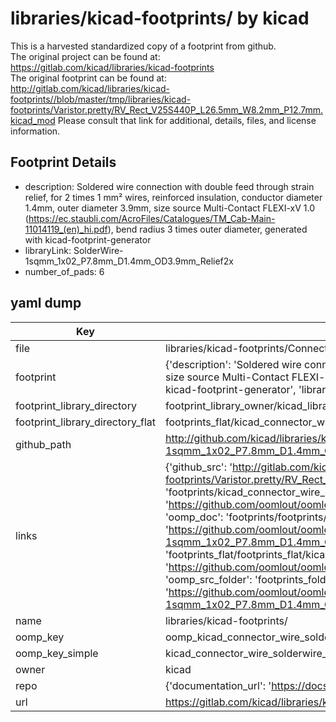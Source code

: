 # libraries/kicad-footprints/ by kicad  
This is a harvested standardized copy of a footprint from github.  
The original project can be found at:  
https://gitlab.com/kicad/libraries/kicad-footprints  
The original footprint can be found at:
http://gitlab.com/kicad/libraries/kicad-footprints//blob/master/tmp/libraries/kicad-footprints/Varistor.pretty/RV_Rect_V25S440P_L26.5mm_W8.2mm_P12.7mm.kicad_mod
Please consult that link for additional, details, files, and license information.  
## Footprint Details
* description: Soldered wire connection with double feed through strain relief, for 2 times 1 mm² wires, reinforced insulation, conductor diameter 1.4mm, outer diameter 3.9mm, size source Multi-Contact FLEXI-xV 1.0 (https://ec.staubli.com/AcroFiles/Catalogues/TM_Cab-Main-11014119_(en)_hi.pdf), bend radius 3 times outer diameter, generated with kicad-footprint-generator  
* libraryLink: SolderWire-1sqmm_1x02_P7.8mm_D1.4mm_OD3.9mm_Relief2x  
* number_of_pads: 6  
## yaml dump  
| Key | Value |  
| --- | --- |  
| file | libraries/kicad-footprints/Connector_Wire.pretty/SolderWire-1sqmm_1x02_P7.8mm_D1.4mm_OD3.9mm_Relief2x.kicad_mod |  
| footprint | {'description': 'Soldered wire connection with double feed through strain relief, for 2 times 1 mm² wires, reinforced insulation, conductor diameter 1.4mm, outer diameter 3.9mm, size source Multi-Contact FLEXI-xV 1.0 (https://ec.staubli.com/AcroFiles/Catalogues/TM_Cab-Main-11014119_(en)_hi.pdf), bend radius 3 times outer diameter, generated with kicad-footprint-generator', 'libraryLink': 'SolderWire-1sqmm_1x02_P7.8mm_D1.4mm_OD3.9mm_Relief2x', 'number_of_pads': 6} |  
| footprint_library_directory | footprint_library_owner/kicad_libraries/kicad-footprints/ |  
| footprint_library_directory_flat | footprints_flat/kicad_connector_wire_solderwire_1sqmm_1x02_p7_8mm_d1_4mm_od3_9mm_relief2x/working |  
| github_path | http://github.com/kicad/libraries/kicad-footprints//blob/master/tmp/libraries/kicad-footprints/Connector_Wire.pretty/SolderWire-1sqmm_1x02_P7.8mm_D1.4mm_OD3.9mm_Relief2x.kicad_mod |  
| links | {'github_src': 'http://gitlab.com/kicad/libraries/kicad-footprints//blob/master/tmp/libraries/kicad-footprints/Varistor.pretty/RV_Rect_V25S440P_L26.5mm_W8.2mm_P12.7mm.kicad_mod', 'github_src_repo': 'https://gitlab.com/kicad/libraries/kicad-footprints', 'oomp_bot': 'footprints/kicad_connector_wire_solderwire_1sqmm_1x02_p7_8mm_d1_4mm_od3_9mm_relief2x/working', 'oomp_bot_github': 'https://github.com/oomlout/oomlout_oomp_footprint_bot/tree/main/footprints/kicad_connector_wire_solderwire_1sqmm_1x02_p7_8mm_d1_4mm_od3_9mm_relief2x/working', 'oomp_doc': 'footprints/footprints/kicad/Connector_Wire/SolderWire-1sqmm_1x02_P7.8mm_D1.4mm_OD3.9mm_Relief2x/working/', 'oomp_doc_github': 'https://github.com/oomlout/oomlout_oomp_footprint_doc/tree/main/footprints/footprints/kicad/Connector_Wire/SolderWire-1sqmm_1x02_P7.8mm_D1.4mm_OD3.9mm_Relief2x/working', 'oomp_src_flat': 'footprints_flat/footprints_flat/kicad_connector_wire_solderwire_1sqmm_1x02_p7_8mm_d1_4mm_od3_9mm_relief2x/working', 'oomp_src_flat_github': 'https://github.com/oomlout/oomlout_oomp_footprint_src/tree/main/footprints_flat/kicad_connector_wire_solderwire_1sqmm_1x02_p7_8mm_d1_4mm_od3_9mm_relief2x/working', 'oomp_src_folder': 'footprints_folder/footprints_folder/kicad/Connector_Wire/SolderWire-1sqmm_1x02_P7.8mm_D1.4mm_OD3.9mm_Relief2x/working', 'oomp_src_folder_github': 'https://github.com/oomlout/oomlout_oomp_footprint_src/tree/main/footprints_folder/kicad/Connector_Wire/SolderWire-1sqmm_1x02_P7.8mm_D1.4mm_OD3.9mm_Relief2x/working'} |  
| name | libraries/kicad-footprints/ |  
| oomp_key | oomp_kicad_connector_wire_solderwire_1sqmm_1x02_p7_8mm_d1_4mm_od3_9mm_relief2x |  
| oomp_key_simple | kicad_connector_wire_solderwire_1sqmm_1x02_p7_8mm_d1_4mm_od3_9mm_relief2x |  
| owner | kicad |  
| repo | {'documentation_url': 'https://docs.github.com/rest/repos/repos#get-a-repository', 'message': 'Not Found'} |  
| url | https://gitlab.com/kicad/libraries/kicad-footprints |  

